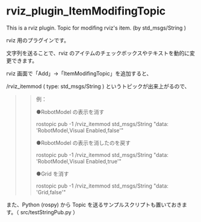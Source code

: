 # rviz_plugin_ItemModifingTopic
This is a rviz plugin. Topic for modifing rviz's item. (by std_msgs/String )

rviz 用のプラグインです。

文字列を送ることで、rviz のアイテムのチェックボックスやテキストを動的に変更できます。

rviz 画面で「Add」->「ItemModifingTopic」を追加すると、

/rviz_itemmod ( type: std_msgs/String ) というトピックが出来上がるので、

>>例：
>>
>>●RobotModel の表示を消す
>>
>>rostopic pub -1 /rviz_itemmod std_msgs/String "data: 'RobotModel,Visual Enabled,false'" 
>>
>>●RobotModel の表示を消したのを戻す
>>
>>rostopic pub -1 /rviz_itemmod std_msgs/String "data: 'RobotModel,Visual Enabled,true'" 
>>
>>●Grid を消す
>>
>>rostopic pub -1 /rviz_itemmod std_msgs/String "data: 'Grid,false'" 

また、Python (rospy) から Topic を送るサンプルスクリプトも置いておきます。（ src/testStringPub.py ）
